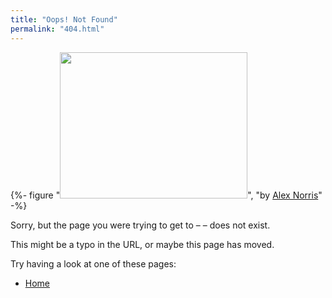 ```yaml
---
title: "Oops! Not Found"
permalink: "404.html"
---
```


{%-
figure
"<img src='/assets/svg/oh no.svg' alt='' width='300' height='234'>",
"by <a href='https://www.instagram.com/sillyalexnorris/'>Alex Norris</a>"
-%}

<p>Sorry, but the page you were trying to get to – <code id="missing-page-url"></code> – does not exist.</p>

This might be a typo in the URL, or maybe this page has moved.

Try having a look at one of these pages:

- [Home](/)

<script>
	document.querySelector("#missing-page-url").textContent = window.location.pathname
</script>
